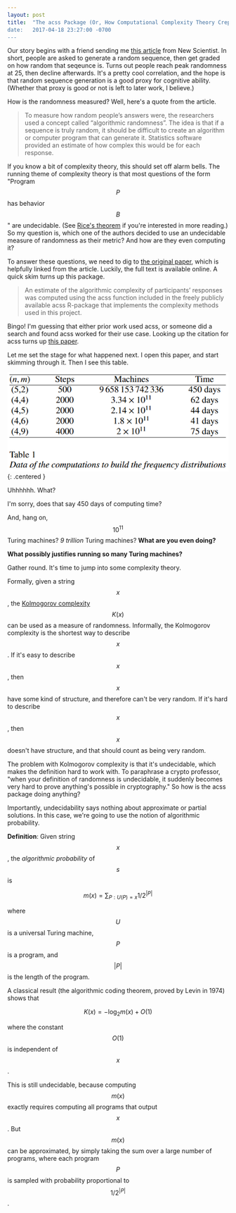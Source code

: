 ```yaml
---
layout: post
title:  "The acss Package (Or, How Computational Complexity Theory Crept Into A Cognitive Science Study)
date:   2017-04-18 23:27:00 -0700
---
```


Our story begins with a friend sending me [this article](https://www.newscientist.com/article/2127995-our-ability-to-think-in-a-random-way-peaks-at-25-then-declines/)
from New Scientist. In short, people are asked to generate a random sequence,
then get graded on how random that seqeunce is. Turns out people reach
peak randomness at 25, then decline afterwards. It's a pretty cool correlation,
and the hope is that random sequence generation is a good proxy for cognitive
ability. (Whether that proxy is good or not is left to later work, I believe.)

How is the randomness measured? Well, here's a quote from the article.

> To measure how random people’s answers were, the researchers used a concept called “algorithmic randomness”. The idea is that if a sequence is truly random, it should be difficult to create an algorithm or computer program that can generate it. Statistics software provided an estimate of how complex this would be for each response.

If you know a bit of complexity theory, this should set off alarm bells.
The running theme of complexity theory is that most questions of the
form "Program $$P$$ has behavior $$B$$" are undecidable.
(See [Rice's theorem](https://en.wikipedia.org/wiki/Rice%27s_theorem)
if you're interested in more reading.) So my question is, which one of the
authors decided to use an undecidable measure of randomness as their
metric? And how are they even computing it?

To answer these questions, we need to dig to
[the original paper](http://journals.plos.org/ploscompbiol/article?id=10.1371/journal.pcbi.1005408),
which is helpfully linked from the article. Luckily, the full text is available
online. A quick skim turns up this package.

> An estimate of the algorithmic complexity of participants’ responses was computed using the acss function included in the freely publicly available acss R-package that implements the complexity methods used in this project.

Bingo! I'm guessing that either prior work used acss, or someone did a search
and found acss worked for their use case.
Looking up the citation for acss turns up [this paper](https://arxiv.org/pdf/1409.4080.pdf).

Let me set the stage for what happened next. I open this paper, and start
skimming through it. Then I see this table.

![Turing machine table](/public/acss/turing-table.png)
{: .centered }

Uhhhhhh. What?

I'm sorry, does that say 450 days of computing time?

And, hang on, $$10^11$$ Turing machines? *9 trillion* Turing machines?
**What are you even doing?**

**What possibly justifies running so many Turing machines?**

Gather round. It's time to jump into some complexity theory.

Formally, given a string $$x$$, the [Kolmogorov complexity](https://en.wikipedia.org/wiki/Kolmogorov_complexity)
$$K(x)$$ can be used as a measure of randomness. Informally, the Kolmogorov
complexity is the shortest way to describe $$x$$. If it's easy to describe
$$x$$, then $$x$$ have some kind of structure, and therefore can't be very
random. If it's hard to describe $$x$$, then $$x$$ doesn't have structure,
and that should count as being very random.

The problem with Kolmogorov complexity is that it's undecidable, which makes
the definition hard to work with. To paraphrase a crypto professor, "when
your definition of randomness is undecidable, it suddenly becomes very hard
to prove anything's possible in cryptography." So how is the acss package
doing anything?

Importantly, undecidability says nothing about approximate or partial solutions.
In this case, we're going to use the notion of algorithmic probability.

**Definition**: Given string $$x$$, the *algorithmic probability* of $$s$$ is

$$
    m(x) = \sum_{P: U(P) = x } 1/2^{|P|}
$$

where $$U$$ is a universal Turing machine, $$P$$ is a program, and $$|P|$$
is the length of the program.

A classical result (the algorithmic coding theorem, proved by Levin in 1974)
shows that

$$
    K(x) = -\log_2 m(x) + O(1)
$$

where the constant $$O(1)$$ is independent of $$x$$.

This is still undecidable, because computing $$m(x)$$ exactly requires
computing all programs that output $$x$$. But $$m(x)$$ can be approximated,
by simply taking the sum over a large number of programs, where each
program $$P$$ is sampled with probability proportional to
$$1/2^{|P|}$$.
